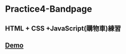 # Practice4-Bandpage

## HTML + CSS +JavaScript(購物車)練習

## [Demo](https://woowooyong.github.io/Practice4-Bandpage/)
